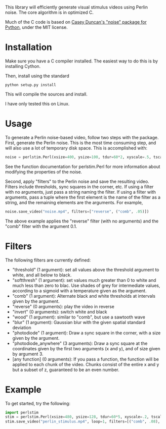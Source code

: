 This library will efficiently generate visual stimulus videos using Perlin noise.  The core algorithm is in optimized C.

Much of the C code is based on [Casey Duncan's "noise" package for Python](https://github.com/caseman/noise), under the MIT license.

# Installation

Make sure you have a C compiler installed.  The easiest way to do this is by installing Cython.

Then, install using the standard

    python setup.py install

This will compile the sources and install.

I have only tested this on Linux.

# Usage

To generate a Perlin noise-based video, follow two steps with the package.  First, generate the Perlin noise.  This is the most time consuming step, and will also use a lot of temporary disk space.  This is accomplished with:

```python
noise = perlstim.Perl(xsize=400, ysize=100, tdur=60*2, xyscale=.5, tscale=.01, seed=0)
```

See the function documentation for perlstim.Perl for more information about modifying the properties of the noise.

Second, apply "filters" to the Perlin noise and save the resulting video.  Filters include thresholds, sync squares in the corner, etc.  If using a filter with no arguments, just pass a string naming the filter.  If using a filter with arguments, pass a tuple where the first element is the name of the filter as a string, and the remaining elements are the arguments.  For example,

```python
noise.save_video("noise.mp4", filters=["reverse", ("comb", .05)])
```

The above example applies the "reverse" filter (with no arguments) and the "comb" filter with the argument 0.1.

# Filters

The following filters are currently defined:

- "threshold" (1 argument): set all values above the threshold argument to white, and all below to black.
- "softthresh" (1 argument): set values much greater than 0 to white and much less than zero to blac.  Use shades of grey for intermediate values, according to a sigmoid with a temperature given as the argument.
- "comb" (1 argument): Alternate black and white thresholds at intervals given by the argument.
- "reverse" (0 arguments): play the video in reverse
- "invert" (0 arguments): switch white and black
- "wood" (1 argument): similar to "comb", but use a sawtooth wave
- "blur" (1 argument): Gaussian blur with the given spatial standard deviation
- "photodiode" (1 argument): Draw a sync square in the corner, with a size given by the argument.
- "photodiode_anywhere" (3 arguments): Draw a sync square at the coordinates given by the first two arguments (x and y), and of size given by argument 3.
- [any function] (0 arguments): If you pass a function, the function will be applied to each chunk of the video.  Chunks consist of the entire x and y but a subset of z, guaranteed to be an even number.

# Example

To get started, try the following:

```python
import perlstim
stim = perlstim.Perl(xsize=480, ysize=128, tdur=60*5, xyscale=.2, tscale=50)
stim.save_video("perlin_stimulus.mp4", loop=1, filters=[("comb", .08), ("photodiode", 30)])
```
